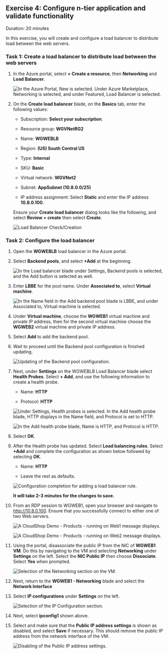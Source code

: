 ## Exercise 4: Configure n-tier application and validate functionality

Duration: 20 minutes

In this exercise, you will create and configure a load balancer to distribute load between the web servers. 

### Task 1: Create a load balancer to distribute load between the web servers

1.  In the Azure portal, select **+ Create a resource**, then **Networking** and **Load Balancer**.

    ![In the Azure Portal, New is selected. Under Azure Marketplace, Networking is selected, and under Featured, Load Balancer is selected.](images/Hands-onlabstep-by-step-Enterprise-classnetworkinginAzureimages/media/image65.png "Azure Portal")

2.  On the **Create load balancer** blade, on the **Basics** tab, enter the following values:

    -  Subscription: **Select your subscription**.

    -  Resource group: **WGVNetRG2**

    -  Name: **WGWEBLB**

    -  Region: **(US) South Central US**

    -  Type: **Internal**

    -  SKU: **Basic**

    -  Virtual network: **WGVNet2**

    -  Subnet: **AppSubnet (10.8.0.0/25)**

    -  IP address assignment: Select **Static** and enter the IP address **10.8.0.100**.

    Ensure your **Create load balancer** dialog looks like the following, and select **Review + create** then select **Create**.

    ![Load Balancer Check/Creation](images/Hands-onlabstep-by-step-Enterprise-classnetworkinginAzureimages/media/image166.png "Create load balancer")

### Task 2: Configure the load balancer

1.  Open the **WGWEBLB** load balancer in the Azure portal.

2.  Select **Backend pools**, and select **+Add** at the beginning.

    ![In the Load balancer blade under Settings, Backend pools is selected, and the Add button is selected as well.](images/Hands-onlabstep-by-step-Enterprise-classnetworkinginAzureimages/media/image67.png "Load balancer blade")

3.  Enter **LBBE** for the pool name. Under **Associated to**, select **Virtual machine**.

    ![In the Name field in the Add backend pool blade is LBBE, and under Associated to, Virtual machine is selected.](images/2020-01-27-18-33-43.png "Add backend pool blade")

4.  Under **Virtual machine**, choose the **WGWEB1** virtual machine and private IP address, then for the second virtual machine choose the **WGWEB2** virtual machine and private IP address.

5.  Select **Add** to add the backend pool.

6.  Wait to proceed until the Backend pool configuration is finished updating.

    ![Updating of the Backend pool configuration.](images/Hands-onlabstep-by-step-Enterprise-classnetworkinginAzureimages/media/image167.png "Backend pool blade")

7.  Next, under **Settings** on the WGWEBLB Load Balancer blade select **Health Probes**. Select **+ Add**, and use the following information to create a health probe.

    -  Name: **HTTP**

    -  Protocol: **HTTP**

    ![Under Settings, Health probes is selected. In the Add health probe blade, HTTP displays in the Name field, and Protocol is set to HTTP.](images/Hands-onlabstep-by-step-Enterprise-classnetworkinginAzureimages/media/image73.png "Settings section, Add health probe blade")

    ![In the Add health probe blade, Name is HTTP, and Protocol is HTTP.](images/Hands-onlabstep-by-step-Enterprise-classnetworkinginAzureimages/media/image75.png "Add health probe blade")

8.  Select **OK**.

9.  After the Health probe has updated. Select **Load balancing rules**. Select **+Add** and complete the configuration as shown below followed by selecting **OK**.

    - Name: **HTTP**
  
    - Leave the rest as defaults.

    ![Configuration completion for adding a load balancer rule.](images/Hands-onlabstep-by-step-Enterprise-classnetworkinginAzureimages/media/image168.png "Add load balancing rule")

    **It will take 2-3 minutes for the changes to save.**

10. From an RDP session to WGWEB1, open your browser and navigate to <http://10.8.0.100>. Ensure that you successfully connect to either one of two Web servers. 

    ![A CloudShop Demo - Products - running on Web1 message displays. ](images/Hands-onlabstep-by-step-Enterprise-classnetworkinginAzureimages/media/image77.png "Server response")

    ![A CloudShop Demo - Products - running on Web2 message displays. ](images/Hands-onlabstep-by-step-Enterprise-classnetworkinginAzureimages/media/image78.png "Server response")

11. Using the portal, disassociate the public IP from the NIC of **WGWEB1** **VM**. Do this by navigating to the VM and selecting **Networking** under **Settings** on the left. Select the **NIC Public IP** then choose **Dissociate**. Select **Yes** when prompted.

    ![Selection of the Networking section on the VM.](images/Hands-onlabstep-by-step-Enterprise-classnetworkinginAzureimages/media/image79.png "Virtual machine networking blade")

12. Next, return to the **WGWEB1 - Networking** blade and select the **Network Interface**

13. Select **IP configurations** under **Settings** on the left.

    ![Selection of the IP Configuration section.](images/Hands-onlabstep-by-step-Enterprise-classnetworkinginAzureimages/media/image169.png "Network interface blade")

14. Next, select **ipconfig1** shown above.

15. Select and make sure that the **Public IP address settings** is shown as disabled, and select **Save** if necessary. This should remove the public IP address from the network interface of the VM.

    ![Disabling of the Public IP address settings.](images/Hands-onlabstep-by-step-Enterprise-classnetworkinginAzureimages/media/image170.png "IP configuration blade")
